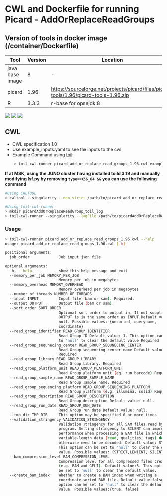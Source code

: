 # CWL and Dockerfile for running Picard - AddOrReplaceReadGroups

## Version of tools in docker image (/container/Dockerfile)

| Tool	| Version	| Location	|
|---	|---	|---	|
| java base image  	| 8 	|   -	|
| picard  	| 1.96  	|  https://sourceforge.net/projects/picard/files/picard-tools/1.96/picard-tools-1.96.zip	|
| R 	| 3.3.3	|  r-base for opnejdk:8	|

[![](https://images.microbadger.com/badges/image/mskcc/picard_1.96:0.1.0.svg)](https://microbadger.com/images/mskcc/picard_1.96:0.1.0 "Get your own image badge on microbadger.com") [![](https://images.microbadger.com/badges/version/mskcc/picard_1.96:0.1.0.svg)](https://microbadger.com/images/mskcc/picard_1.96:0.1.0 "Get your own version badge on microbadger.com") [![](https://images.microbadger.com/badges/license/mskcc/picard_1.96:0.1.0.svg)](https://microbadger.com/images/mskcc/picard_1.96:0.1.0 "Get your own license badge on microbadger.com")

## CWL

- CWL specification 1.0
- Use example_inputs.yaml to see the inputs to the cwl
- Example Command using [toil](https://toil.readthedocs.io):

```bash
    > toil-cwl-runner picard_add_or_replace_read_groups_1.96.cwl example_inputs.yaml
```

**If at MSK, using the JUNO cluster having installed toild 3.19 and manually modifying lsf.py by removing `type==X86_64 &&` you can use the following command**

```bash
#Using CWLTOOL
> cwltool --singularity --non-strict /path/to/picard_add_or_replace_read_groups_1.96/picard_add_or_replace_read_groups_1.96.cwl /path/to/inputs.yaml

#Using toil-cwl-runner
> mkdir picardAddOrReplaceReadGroup_toil_log
> toil-cwl-runner --singularity --logFile /path/to/picardAddOrReplaceReadGroup_toil_log/cwltoil.log  --jobStore /path/to/picardAddOrReplaceReadGroup_jobStore --batchSystem lsf --workDir /path/to picardAddOrReplaceReadGroup_toil_log --outdir . --writeLogs /path/to/picardAddOrReplaceReadGroup_toil_log --logLevel DEBUG --stats --retryCount 2 --disableCaching --maxLogFileSize 20000000000 /path/to/picard_add_or_replace_read_groups_1.96/picard_add_or_replace_read_groups_1.96.cwl /path/to/inputs.yaml > picardAddOrReplaceReadGroup_toil.stdout 2> picardAddOrReplaceReadGroup_toil.stderr &
```

### Usage

```bash
> toil-cwl-runner picard_add_or_replace_read_groups_1.96.cwl --help
usage: picard_add_or_replace_read_groups_1.96.cwl [-h]

positional arguments:
  job_order             Job input json file

optional arguments:
  -h, --help            show this help message and exit
  --memory_per_job MEMORY_PER_JOB
                        Memory per job in megabytes
  --memory_overhead MEMORY_OVERHEAD
                        Memory overhead per job in megabytes
  --number_of_threads NUMBER_OF_THREADS
  --input INPUT         Input file (bam or sam). Required.
  --output OUTPUT       Output file (bam or sam).
  --sort_order SORT_ORDER
                        Optional sort order to output in. If not supplied
                        OUTPUT is in the same order as INPUT.Default value:
                        null. Possible values: {unsorted, queryname,
                        coordinate}
  --read_group_identifier READ_GROUP_IDENTIFIER
                        Read Group ID Default value: 1. This option can be set
                        to 'null' to clear the default value Required
  --read_group_sequnecing_center READ_GROUP_SEQUNECING_CENTER
                        Read Group sequencing center name Default value: null.
                        Required
  --read_group_library READ_GROUP_LIBRARY
                        Read Group Library. Required
  --read_group_platform_unit READ_GROUP_PLATFORM_UNIT
                        Read Group platform unit (eg. run barcode) Required.
  --read_group_sample_name READ_GROUP_SAMPLE_NAME
                        Read Group sample name. Required
  --read_group_sequencing_platform READ_GROUP_SEQUENCING_PLATFORM
                        Read Group platform (e.g. illumina, solid) Required.
  --read_group_description READ_GROUP_DESCRIPTION
                        Read Group description Default value: null.
  --read_group_run_date READ_GROUP_RUN_DATE
                        Read Group run date Default value: null.
  --tmp_dir TMP_DIR     This option may be specified 0 or more times
  --validation_stringency VALIDATION_STRINGENCY
                        Validation stringency for all SAM files read by this
                        program. Setting stringency to SILENT can improve
                        performance when processing a BAM file in which
                        variable-length data (read, qualities, tags) do not
                        otherwise need to be decoded. Default value: STRICT.
                        This option can be set to 'null' to clear the default
                        value. Possible values: {STRICT,LENIENT, SILENT}
  --bam_compression_level BAM_COMPRESSION_LEVEL
                        Compression level for all compressed files created
                        (e.g. BAM and GELI). Default value:5. This option can
                        be set to 'null' to clear the default value.
  --create_bam_index    Whether to create a BAM index when writing a
                        coordinate-sorted BAM file. Default value:false. This
                        option can be set to 'null' to clear the default
                        value. Possible values:{true, false}
```

